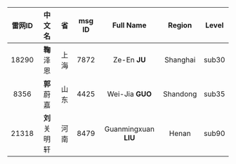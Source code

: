 | 雷网ID | 中文名 | 省 | msg ID | Full Name | Region | Level |
|:---:|:---:|:---:|:---:|:---:|:---:|:---:|
| 18290 | **鞠**泽恩 | 上海 | 7872 | Ze-En **JU** | Shanghai | sub30 |
| 8356 | **郭**蔚嘉 | 山东 | 4425 | Wei-Jia **GUO** | Shandong | sub35 |
| 21318 | **刘**关明轩 | 河南 | 8479 | Guanmingxuan **LIU** | Henan | sub90 |




